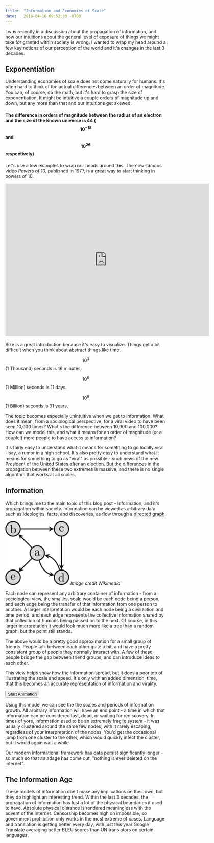 ```yaml
---
title:  "Information and Economies of Scale"
date:   2018-04-16 09:52:00 -0700
---
```


I was recently in a discussion about the propagation of information, and how our intuitions about the general level of exposure of things we might take for granted within society is wrong. I wanted to wrap my head around a few key notions of our perception of the world and it's changes in the last 3 decades.

## Exponentiation 

Understanding economies of scale does not come naturally for humans. It's often hard to think of the actual differences between an order of magnitude. You can, of course, do the math, but it's hard to grasp the size of exponentiation. It might be intuitive a couple orders of magnitude up and down, but any more than that and our intuitions get skewed.

#### The difference in orders of magnitude between the radius of an electron and the size of the known universe is 44 ($$ 10^{-18} $$ and $$ 10^{26} $$ respectively)

Let's use a few examples to wrap our heads around this. The now-famous video *Powers of 10*, published in 1977, is a great way to start thinking in powers of 10.

<iframe alt="Powers of 10" width="638" height="478" src="https://www.youtube.com/embed/0fKBhvDjuy0" frameborder="0"> </iframe>

Size is a great introduction because it's easy to visualize. Things get a bit difficult when you think about abstract things like time. 

$$ 10^3 $$ (1 Thousand) seconds is 16 minutes.

$$ 10^6 $$ (1 Million) seconds is 11 days.

$$ 10^9 $$ (1 Billion) seconds is 31 years.

The topic becomes especially unintuitive when we get to information. What does it mean, from a sociological perspective, for a viral video to have been seen 10,000 times? What's the difference between 10,000 and 100,000? How can we model this, and what it means for an order of magnitude (or a couple!) more people to have access to information? 

It's fairly easy to understand what it means for something to go locally viral - say, a rumor in a high school. It's also pretty easy to understand what it means for something to go as "viral" as possible - such news of the new President of the United States after an election. But the differences in the propagation between these two extremes is massive, and there is no single algorithm that works at all scales. 

## Information 

Which brings me to the main topic of this blog post - Information, and it's propagation within society. Information can be viewed as arbitrary data such as ideologies, facts, and discoveries, as flow through a [directed graph](https://en.wikipedia.org/wiki/Directed_graph). 

<p class="caption">
<img class="centered-image" src="/images/graph.svg" width="200"/>
<i>Image credit Wikimedia</i>
</p>

Each node can represent any arbitrary container of information - from a sociological view, the smallest scale would be each node being a person, and each edge being the transfer of that information from one person to another. A larger interpretation would be each node being a civilization and time period, and each edge represents the collective information shared by that collection of humans being passed on to the next. Of course, in this larger interpretation it would look much more like a tree than a random graph, but the point still stands. 

<div class="graph" id="cy"></div>

The above would be a pretty good approximation for a small group of friends. People talk between each other quite a bit, and have a pretty consistent group of people they normally interact with. A few of these people bridge the gap between friend groups, and can introduce ideas to each other. 

This view helps show how the information spread, but it does a poor job of illustrating the scale and speed. It's only with an added dimension, time, that this becomes an accurate representation of information and virality. 

<div class="graph" id="cyTime"></div>


<p class="caption">
<button onClick="animateBFS()" class="bttn-fill bttn-md">Start Animation</button>
</p>

Using this model we can see the the scales and periods of information growth. All arbitrary information will have an end point - a time in which that information can be considered lost, dead, or waiting for rediscovery. In times of yore, information used to be an extremely fragile system - it was usually clustered around the same few nodes, with it rarely escaping, regardless of your interpretation of the nodes. You'd get the occasional jump from one cluster to the other, which would quickly infect the cluster, but it would again wait a while. 

Our modern informational framework has data persist significantly longer - so much so that an adage has come out, "nothing is ever deleted on the internet". 

## The Information Age

These models of information don't make any implications on their own, but they do highlight an interesting trend. Within the last 3 decades, the propagation of information has lost a lot of the physical boundaries it used to have. Absolute physical distance is rendered meaningless with the advent of the Internet. Censorship becomes nigh on impossible, so government prohibition only works in the most extreme of cases. Language and translation is getting better every day, with just this year Google Translate averaging better BLEU scores than UN translators on certain languages. 

<script src="/js/cytoscape.js"></script>
<script src="/js/graph.js"></script>